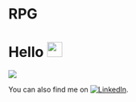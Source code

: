 # RPG

# Hello <img src="https://raw.githubusercontent.com/MartinHeinz/MartinHeinz/master/wave.gif" width="30px">

![](https://img.shields.io/badge/<C>-<WORD_ON_RIGHT>-informational?style=flat&logo=<LOGO_NAME>&logoColor=white&color=2bbc8a)
<!-- Actual text -->

You can also find me on [![LinkedIn][2.2]][2].

<!-- You can find me on [![Twitter][1.2]][1], or on [![LinkedIn][2.2]][2]. -->

[1.2]: http://i.imgur.com/wWzX9uB.png (twitter icon without padding)
[2.2]: https://raw.githubusercontent.com/MartinHeinz/MartinHeinz/master/linkedin-3-16.png (LinkedIn icon without padding)

<!-- Links to your social media accounts -->

[1]: https://twitter.com/Martin_Heinz_
[2]: https://www.linkedin.com/in/ahmad-kassabieh-919853105/
